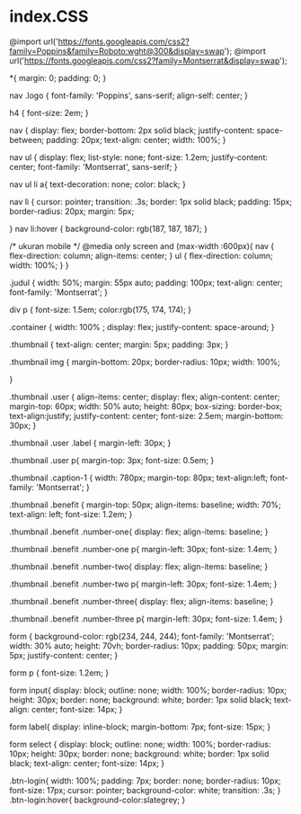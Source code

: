 # index.CSS
@import url('https://fonts.googleapis.com/css2?family=Poppins&family=Roboto:wght@300&display=swap');
@import url('https://fonts.googleapis.com/css2?family=Montserrat&display=swap');

*{
    margin: 0;
    padding: 0;
}

nav .logo {
font-family: 'Poppins', sans-serif;
align-self: center;
}

h4 {
    font-size: 2em;
}

nav {
    display: flex;
    border-bottom: 2px solid black;
    justify-content: space-between;
    padding: 20px;
    text-align: center;
    width: 100%;
}

nav ul {
    display: flex;
    list-style: none;
    font-size: 1.2em;
    justify-content: center;
    font-family: 'Montserrat', sans-serif;
}

nav ul li a{
    text-decoration: none;
    color: black;
}

nav li {
    cursor: pointer;
    transition: .3s;
    border: 1px solid black;
    padding: 15px;
    border-radius: 20px;
    margin: 5px;

}
nav li:hover {
    background-color: rgb(187, 187, 187);
}

/* ukuran mobile */
@media only screen and (max-width :600px){
    nav {
        flex-direction: column;
        align-items: center;
    }
    ul {
        flex-direction: column;
        width: 100%;
    }
}

.judul {
    width: 50%;
    margin: 55px auto;
    padding: 100px;
    text-align: center;
    font-family: 'Montserrat';
}

div p {
    font-size: 1.5em;
    color:rgb(175, 174, 174);
}

.container {
    width: 100% ;
    display: flex; 
    justify-content: space-around;
}

.thumbnail {
    text-align: center;
    margin: 5px;
    padding: 3px;
}

.thumbnail img {
    margin-bottom: 20px;
    border-radius: 10px;
    width: 100%;
    
}

.thumbnail .user {
    align-items: center;
    display: flex;
    align-content: center;
    margin-top: 60px;
    width: 50% auto;
    height: 80px;
    box-sizing: border-box;
    text-align:justify;
    justify-content: center;
    font-size: 2.5em;
    margin-bottom: 30px;
}

.thumbnail .user .label {
    margin-left: 30px;
}

.thumbnail .user p{
    margin-top: 3px;
    font-size: 0.5em;
}

.thumbnail .caption-1 {
    width: 780px;
    margin-top: 80px;
    text-align:left;
    font-family: 'Montserrat';
}

.thumbnail .benefit {
    margin-top: 50px;
    align-items: baseline;
    width: 70%;
    text-align: left;
    font-size: 1.2em;
}

.thumbnail .benefit .number-one{
    display: flex;
    align-items: baseline;
}

.thumbnail .benefit .number-one p{
    margin-left: 30px;
    font-size: 1.4em;
}

.thumbnail .benefit .number-two{
    display: flex;
    align-items: baseline;
}

.thumbnail .benefit .number-two p{
    margin-left: 30px;
    font-size: 1.4em;
}

.thumbnail .benefit .number-three{
    display: flex;
    align-items: baseline;
}

.thumbnail .benefit .number-three p{
    margin-left: 30px;
    font-size: 1.4em;
}

form {
    background-color: rgb(234, 244, 244);
    font-family: 'Montserrat';
    width: 30% auto;
    height: 70vh;
    border-radius: 10px;
    padding: 50px;
    margin: 5px;
    justify-content: center;
}

form p {
    font-size: 1.2em;
}

form input{
    display: block;
    outline: none;
    width: 100%;
    border-radius: 10px;
    height: 30px;
    border: none;
    background: white;
    border: 1px solid black;
    text-align: center;
    font-size: 14px;
}

form label{
    display: inline-block;
    margin-bottom: 7px;
    font-size: 15px;
}

form select {
    display: block;
    outline: none;
    width: 100%;
    border-radius: 10px;
    height: 30px;
    border: none;
    background: white;
    border: 1px solid black;
    text-align: center;
    font-size: 14px;
}

.btn-login{
    width: 100%;
    padding: 7px;
    border: none;
    border-radius: 10px;
    font-size: 17px;
    cursor: pointer;
    background-color: white;
    transition: .3s;
}
.btn-login:hover{
    background-color:slategrey;
}
